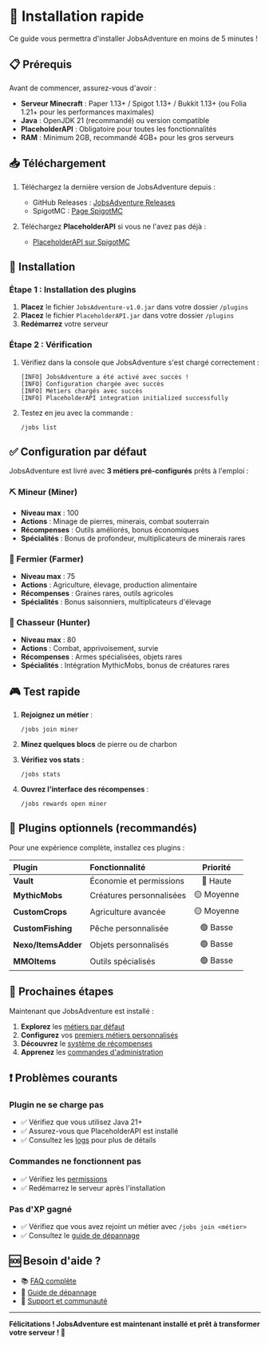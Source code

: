 # 🚀 Installation rapide

Ce guide vous permettra d'installer JobsAdventure en moins de 5 minutes !

## 📋 Prérequis

Avant de commencer, assurez-vous d'avoir :

- **Serveur Minecraft** : Paper 1.13+ / Spigot 1.13+ / Bukkit 1.13+ (ou Folia 1.21+ pour les performances maximales)
- **Java** : OpenJDK 21 (recommandé) ou version compatible
- **PlaceholderAPI** : Obligatoire pour toutes les fonctionnalités
- **RAM** : Minimum 2GB, recommandé 4GB+ pour les gros serveurs

## 📥 Téléchargement

1. Téléchargez la dernière version de JobsAdventure depuis :
   - GitHub Releases : [JobsAdventure Releases](https://github.com/ax-dev/JobsAdventure/releases)
   - SpigotMC : [Page SpigotMC](https://spigotmc.org/)

2. Téléchargez **PlaceholderAPI** si vous ne l'avez pas déjà :
   - [PlaceholderAPI sur SpigotMC](https://www.spigotmc.org/resources/placeholderapi.6245/)

## 🔧 Installation

### Étape 1 : Installation des plugins
1. **Placez** le fichier `JobsAdventure-v1.0.jar` dans votre dossier `/plugins`
2. **Placez** le fichier `PlaceholderAPI.jar` dans votre dossier `/plugins`
3. **Redémarrez** votre serveur

### Étape 2 : Vérification
1. Vérifiez dans la console que JobsAdventure s'est chargé correctement :
   ```
   [INFO] JobsAdventure a été activé avec succès !
   [INFO] Configuration chargée avec succès
   [INFO] Métiers chargés avec succès
   [INFO] PlaceholderAPI integration initialized successfully
   ```

2. Testez en jeu avec la commande :
   ```
   /jobs list
   ```

## ✅ Configuration par défaut

JobsAdventure est livré avec **3 métiers pré-configurés** prêts à l'emploi :

### ⛏️ Mineur (Miner)
- **Niveau max** : 100
- **Actions** : Minage de pierres, minerais, combat souterrain
- **Récompenses** : Outils améliorés, bonus économiques
- **Spécialités** : Bonus de profondeur, multiplicateurs de minerais rares

### 🌾 Fermier (Farmer)  
- **Niveau max** : 75
- **Actions** : Agriculture, élevage, production alimentaire
- **Récompenses** : Graines rares, outils agricoles
- **Spécialités** : Bonus saisonniers, multiplicateurs d'élevage

### 🏹 Chasseur (Hunter)
- **Niveau max** : 80
- **Actions** : Combat, apprivoisement, survie
- **Récompenses** : Armes spécialisées, objets rares
- **Spécialités** : Intégration MythicMobs, bonus de créatures rares

## 🎮 Test rapide

1. **Rejoignez un métier** :
   ```
   /jobs join miner
   ```

2. **Minez quelques blocs** de pierre ou de charbon

3. **Vérifiez vos stats** :
   ```
   /jobs stats
   ```

4. **Ouvrez l'interface des récompenses** :
   ```
   /jobs rewards open miner
   ```

## 🔧 Plugins optionnels (recommandés)

Pour une expérience complète, installez ces plugins :

| Plugin | Fonctionnalité | Priorité |
|:---|:---|:---:|
| **Vault** | Économie et permissions | 🔴 Haute |
| **MythicMobs** | Créatures personnalisées | 🟡 Moyenne |
| **CustomCrops** | Agriculture avancée | 🟡 Moyenne |
| **CustomFishing** | Pêche personnalisée | 🟢 Basse |
| **Nexo/ItemsAdder** | Objets personnalisés | 🟢 Basse |
| **MMOItems** | Outils spécialisés | 🟢 Basse |

## 🎯 Prochaines étapes

Maintenant que JobsAdventure est installé :

1. **Explorez** les [métiers par défaut](../player-guide/getting-started.md)
2. **Configurez** vos [premiers métiers personnalisés](../jobs-configuration/creating-jobs.md)
3. **Découvrez** le [système de récompenses](../rewards/reward-configuration.md)
4. **Apprenez** les [commandes d'administration](../admin-guide/admin-commands.md)

## ❗ Problèmes courants

### Plugin ne se charge pas
- ✅ Vérifiez que vous utilisez Java 21+
- ✅ Assurez-vous que PlaceholderAPI est installé
- ✅ Consultez les [logs](../troubleshooting/logs-debugging.md) pour plus de détails

### Commandes ne fonctionnent pas
- ✅ Vérifiez les [permissions](../reference/permissions.md)
- ✅ Redémarrez le serveur après l'installation

### Pas d'XP gagné
- ✅ Vérifiez que vous avez rejoint un métier avec `/jobs join <métier>`
- ✅ Consultez le [guide de dépannage](../troubleshooting/common-issues.md)

## 🆘 Besoin d'aide ?

- 📚 [FAQ complète](../appendix/faq.md)
- 🔧 [Guide de dépannage](../troubleshooting/common-issues.md)
- 💬 [Support et communauté](../appendix/support.md)

---

**Félicitations ! JobsAdventure est maintenant installé et prêt à transformer votre serveur ! 🎉**